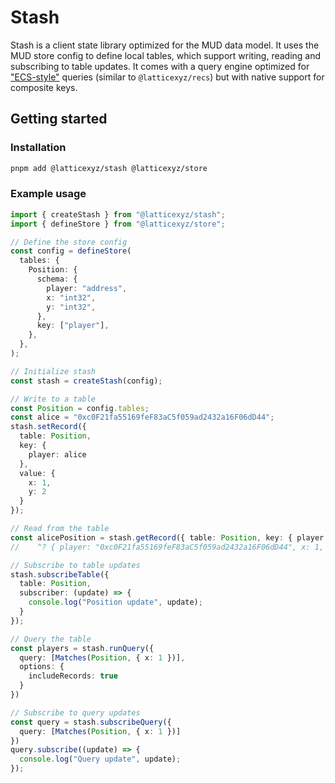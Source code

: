 # Stash

Stash is a client state library optimized for the MUD data model.
It uses the MUD store config to define local tables, which support writing, reading and subscribing to table updates.
It comes with a query engine optimized for ["ECS-style"](https://mud.dev/ecs) queries (similar to `@latticexyz/recs`) but with native support for composite keys.

## Getting started

### Installation

```bash
pnpm add @latticexyz/stash @latticexyz/store
```

### Example usage

```ts
import { createStash } from "@latticexyz/stash";
import { defineStore } from "@latticexyz/store";

// Define the store config
const config = defineStore(
  tables: {
    Position: {
      schema: {
        player: "address",
        x: "int32",
        y: "int32",
      },
      key: ["player"],
    },
  },
);

// Initialize stash
const stash = createStash(config);

// Write to a table
const Position = config.tables;
const alice = "0xc0F21fa55169feF83aC5f059ad2432a16F06dD44";
stash.setRecord({
  table: Position,
  key: {
    player: alice
  },
  value: {
    x: 1,
    y: 2
  }
});

// Read from the table
const alicePosition = stash.getRecord({ table: Position, key: { player: alice }});
//    ^? { player: "0xc0F21fa55169feF83aC5f059ad2432a16F06dD44", x: 1, y: 2 }

// Subscribe to table updates
stash.subscribeTable({
  table: Position,
  subscriber: (update) => {
    console.log("Position update", update);
  }
});

// Query the table
const players = stash.runQuery({
  query: [Matches(Position, { x: 1 })],
  options: {
    includeRecords: true
  }
})

// Subscribe to query updates
const query = stash.subscribeQuery({
  query: [Matches(Position, { x: 1 })]
})
query.subscribe((update) => {
  console.log("Query update", update);
});
```
